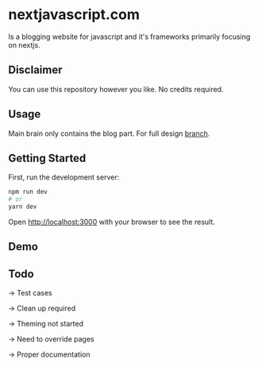 # nextjavascript.com

Is a blogging website for javascript and it's frameworks primarily focusing on nextjs.

## Disclaimer

You can use this repository however you like. No credits required.

## Usage

Main brain only contains the blog part. For full design [branch](https://github.com/aomini/nextjavascript.com/tree/dev/theme).

## Getting Started

First, run the development server:

```bash
npm run dev
# or
yarn dev
```

Open [http://localhost:3000](http://localhost:3000) with your browser to see the result.

## Demo

## Todo

-> Test cases

-> Clean up required

-> Theming not started

-> Need to override pages

-> Proper documentation
